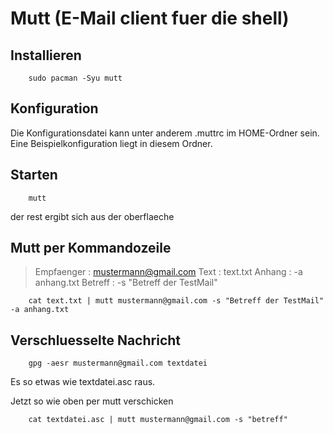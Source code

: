 # Mutt (E-Mail client fuer die shell)

## Installieren

``` 
    sudo pacman -Syu mutt 
```

## Konfiguration

Die Konfigurationsdatei kann unter anderem .muttrc im HOME-Ordner sein. 
Eine Beispielkonfiguration liegt in diesem Ordner.

## Starten

```
    mutt
```

der rest ergibt sich aus der oberflaeche

## Mutt per Kommandozeile

>   Empfaenger  : mustermann@gmail.com 
>   Text        : text.txt 
>   Anhang      : -a anhang.txt 
>   Betreff     : -s "Betreff der TestMail" 

```
    cat text.txt | mutt mustermann@gmail.com -s "Betreff der TestMail" -a anhang.txt 
```

## Verschluesselte Nachricht

```
    gpg -aesr mustermann@gmail.com textdatei
```

Es so etwas wie textdatei.asc raus. 

Jetzt so wie oben per mutt verschicken

```
    cat textdatei.asc | mutt mustermann@gmail.com -s "betreff"
```


